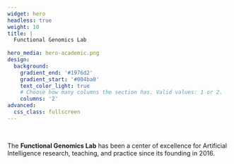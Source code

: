 ```yaml
---
widget: hero
headless: true
weight: 10
title: |
  Functional Genomics Lab
  
hero_media: hero-academic.png
design:
  background:
    gradient_end: '#1976d2'
    gradient_start: '#004ba0'
    text_color_light: true
    # Choose how many columns the section has. Valid values: 1 or 2.
    columns: '2'
advanced:
  css_class: fullscreen
---
```


<br>

The **Functional Genomics Lab** has been a center of excellence for Artificial Intelligence research, teaching, and practice since its founding in 2016.